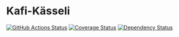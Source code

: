 # Kafi-Kässeli

[![GitHub Actions Status](https://github.com/jeremystucki/kafi-kaesseli/workflows/Main/badge.svg)](https://github.com/jeremystucki/kafi-kaesseli/actions)
[![Coverage Status](https://coveralls.io/repos/github/jeremystucki/kafi-kaesseli/badge.svg?branch=master)](https://coveralls.io/github/jeremystucki/kafi-kaesseli?branch=master)
[![Dependency Status](https://deps.rs/repo/github/jeremystucki/kafi-kaesseli/status.svg)](https://deps.rs/repo/github/jeremystucki/kafi-kaesseli)
